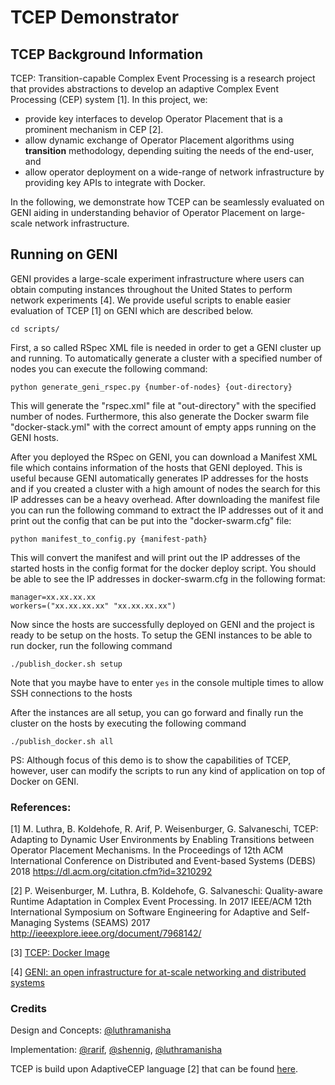 # TCEP Demonstrator

## TCEP Background Information
TCEP: Transition-capable Complex Event Processing is a research project that provides abstractions to develop an adaptive Complex Event Processing (CEP) system [1]. In this project, we: 
* provide key interfaces to develop Operator Placement that is a prominent mechanism in CEP [2]. 
* allow dynamic exchange of Operator Placement algorithms using **transition** methodology, depending suiting the needs of the end-user, and 
* allow operator deployment on a wide-range of network infrastructure by providing key APIs to integrate with Docker.

In the following, we demonstrate how TCEP can be seamlessly evaluated on GENI aiding in understanding behavior of Operator Placement on large-scale network infrastructure. 

## Running on GENI

GENI provides a large-scale experiment infrastructure where users can obtain computing instances throughout the United States to perform network experiments [4].
We provide useful scripts to enable easier evaluation of TCEP [1] on GENI which are described below. 

```
cd scripts/
```

First, a so called RSpec XML file is needed in order to get a GENI cluster up and running. To automatically generate a cluster with a specified number of nodes you can execute the following command:

```
python generate_geni_rspec.py {number-of-nodes} {out-directory}
```

This will generate the "rspec.xml" file at "out-directory" with the specified number of nodes. Furthermore, this also generate the Docker swarm file "docker-stack.yml" with the correct amount of empty apps running on the GENI hosts.

After you deployed the RSpec on GENI, you can download a Manifest XML file which contains information of the hosts that GENI deployed. This is useful because GENI automatically generates IP addresses for the hosts and if you created a cluster with a high amount of nodes the search for this IP addresses can be a heavy overhead.
After downloading the manifest file you can run the following command to extract the IP addresses out of it and print out the config that can be put into the "docker-swarm.cfg" file:

```
python manifest_to_config.py {manifest-path}
```

This will convert the manifest and will print out the IP addresses of the started hosts in the config format for the docker deploy script. You should be able to see the IP addresses in docker-swarm.cfg in the following format: 

```
manager=xx.xx.xx.xx
workers=("xx.xx.xx.xx" "xx.xx.xx.xx")
```

Now since the hosts are successfully deployed on GENI and the project is ready to be setup on the hosts. To setup the GENI instances to be able to run docker, run the following command

```
./publish_docker.sh setup
```

Note that you maybe have to enter `yes` in the console multiple times to allow SSH connections to the hosts

After the instances are all setup, you can go forward and finally run the cluster on the hosts by executing the following command

```
./publish_docker.sh all
```
PS: Although focus of this demo is to show the capabilities of TCEP, however, user can modify the scripts to run any kind of application on top of Docker on GENI.

### References:

[1] M. Luthra, B. Koldehofe, R. Arif, P. Weisenburger, G. Salvaneschi, TCEP: Adapting to Dynamic User Environments by Enabling Transitions between Operator Placement Mechanisms. In the Proceedings of 12th ACM International Conference on Distributed and Event-based Systems (DEBS) 2018
https://dl.acm.org/citation.cfm?id=3210292

[2] P. Weisenburger, M. Luthra, B. Koldehofe, G. Salvaneschi: Quality-aware Runtime Adaptation in Complex Event Processing. In 2017 IEEE/ACM 12th International Symposium on Software Engineering for Adaptive and Self-Managing Systems (SEAMS) 2017
http://ieeexplore.ieee.org/document/7968142/

[3] [TCEP: Docker Image](https://hub.docker.com/r/mluthra/tcep/)

[4] [GENI: an open infrastructure for at-scale networking and distributed systems](https://www.geni.net/)

### Credits
Design and Concepts: [@luthramanisha](https://github.com/luthramanisha/)

Implementation: [@rarif](https://github.com/raq154), [@shennig](https://github.com/ocastx), [@luthramanisha](https://github.com/luthramanisha/)

TCEP is build upon AdaptiveCEP language [2] that can be found [here](https://github.com/pweisenburger/AdaptiveCEP). 

